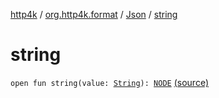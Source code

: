 [http4k](../../index.md) / [org.http4k.format](../index.md) / [Json](index.md) / [string](./string.md)

# string

`open fun string(value: `[`String`](https://kotlinlang.org/api/latest/jvm/stdlib/kotlin/-string/index.html)`): `[`NODE`](index.md#NODE) [(source)](https://github.com/http4k/http4k/blob/master/http4k-core/src/main/kotlin/org/http4k/format/Json.kt#L48)